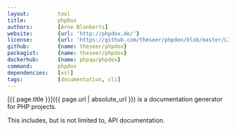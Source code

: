 ```yaml
---
layout:         tool
title:          phpDox
authors:        [Arne Blankerts]
website:        {url: 'http://phpdox.de/'}
license:        {url: 'https://github.com/theseer/phpdox/blob/master/LICENSE', label: 'BSD 3-clause "New" or "Revised" License'}
github:         {name: theseer/phpdox}
packagist:      {name: theseer/phpdox}               
dockerhub:      {name: phpqa/phpdox}     
command:        phpdox
dependencies:   [xsl]  
tags:           [documentation, cli] 
---
```


[{{ page.title }}]({{ page.url | absolute_url }}) is a documentation generator for PHP projects.
 
<!--more--> 

This includes, but is not limited to, API documentation.
